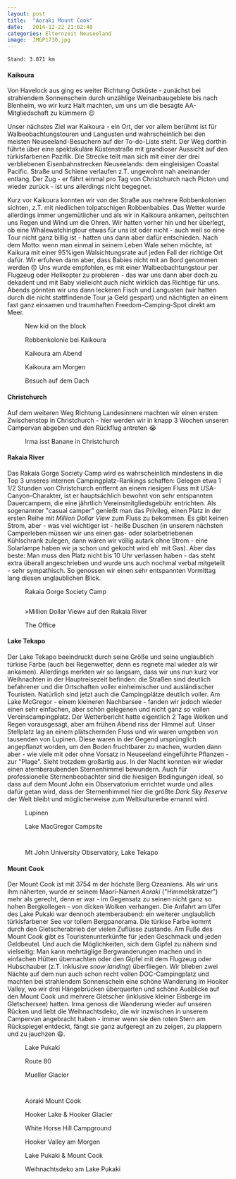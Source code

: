 ```yaml
---
layout: post
title:  "Aoraki Mount Cook"
date:   2014-12-22 21:02:40
categories: Elternzeit Neuseeland
image:  IMGP1730.jpg
---
```

	Stand: 3.871 km

#### Kaikoura

Von Havelock aus ging es weiter Richtung Ostküste - zunächst bei strahlendem Sonnenschein durch unzählige Weinanbaugebiete bis nach Blenheim, wo wir kurz Halt machten, um uns um die besagte AA-Mitgliedschaft zu kümmern :wink:

Unser nächstes Ziel war Kaikoura - ein Ort, der vor allem berühmt ist für Walbeobachtungstouren und Langusten und wahrscheinlich bei den meisten Neuseeland-Besuchern auf der To-do-Liste steht. Der Weg dorthin führte über eine spektakuläre Küstenstraße mit grandioser Aussicht auf den türkisfarbenen Pazifik. Die Strecke teilt man sich mit einer der drei verbliebenen Eisenbahnstrecken Neuseelands: dem eingleisigen Coastal Pacific. Straße und Schiene verlaufen z.T. ungewohnt nah aneinander entlang. Der Zug - er fährt einmal pro Tag von Christchurch nach Picton und wieder zurück - ist uns allerdings nicht begegnet.

Kurz vor Kaikoura konnten wir von der Straße aus mehrere Robbenkolonien sichten, z.T. mit niedlichen tolpatschigen Robbenbabies. Das Wetter wurde allerdings immer ungemütlicher und als wir in Kaikoura ankamen, peitschten uns Regen und Wind um die Ohren. Wir hatten vorher hin und her überlegt, ob eine Whalewatchingtour etwas für uns ist oder nicht - auch weil so eine Tour nicht ganz billig ist - hatten uns dann aber dafür entschieden. Nach dem Motto: wenn man einmal in seinem Leben Wale sehen möchte, ist Kaikura mit einer 95%igen Walsichtungsrate auf jeden Fall der richtige Ort dafür. Wir erfuhren dann aber, dass Babies nicht mit an Bord genommen werden :disappointed: Uns wurde empfohlen, es mit einer Walbeobachtungstour per Flugzeug oder Helikopter zu probieren - das war uns dann aber doch zu dekadent und mit Baby vielleicht auch nicht wirklich das Richtige für uns. Abends gönnten wir uns dann leckeren Fisch und Langusten (wir hatten durch die nicht stattfindende Tour ja Geld gespart) und nächtigten an einem fast ganz einsamen und traumhaften Freedom-Camping-Spot direkt am Meer.

<div class="carousel">
<figure>
	<picture>
		<source srcset="/assets/images/phone/IMG_0761.JPG" media="(max-width:320px)">
		<source srcset="/assets/images/tablet/IMG_0761.JPG" media="(max-width:800px)">
		<source srcset="/assets/images/desktop/IMG_0761.JPG" media="(min-width:800px)">
		<img alt="">
	</picture>
	<figcaption>New kid on the block</figcaption>
</figure>
<figure>
	<picture>
		<source srcset="/assets/images/phone/DSC02327.JPG" media="(max-width:320px)">
		<source srcset="/assets/images/tablet/DSC02327.JPG" media="(max-width:800px)">
		<source srcset="/assets/images/desktop/DSC02327.JPG" media="(min-width:800px)">
		<img alt="">
	</picture>
	<figcaption>Robbenkolonie bei Kaikoura</figcaption>
</figure>
<figure>
	<picture>
		<source srcset="/assets/images/phone/IMGP1505.JPG" media="(max-width:320px)">
		<source srcset="/assets/images/tablet/IMGP1505.JPG" media="(max-width:800px)">
		<source srcset="/assets/images/desktop/IMGP1505.JPG" media="(min-width:800px)">
		<img alt="">
	</picture>
	<figcaption>Kaikoura am Abend</figcaption>
</figure>
<figure>
	<picture>
		<source srcset="/assets/images/phone/IMGP1512.JPG" media="(max-width:320px)">
		<source srcset="/assets/images/tablet/IMGP1512.JPG" media="(max-width:800px)">
		<source srcset="/assets/images/desktop/IMGP1512.JPG" media="(min-width:800px)">
		<img alt="">
	</picture>
	<figcaption>Kaikoura am Morgen</figcaption>
</figure>
<figure>
	<picture>
		<source srcset="/assets/images/phone/IMGP1515.JPG" media="(max-width:320px)">
		<source srcset="/assets/images/tablet/IMGP1515.JPG" media="(max-width:800px)">
		<source srcset="/assets/images/desktop/IMGP1515.JPG" media="(min-width:800px)">
		<img alt="">
	</picture>
	<figcaption>Besuch auf dem Dach</figcaption>
</figure>
</div>

#### Christchurch

Auf dem weiteren Weg Richtung Landesinnere machten wir einen ersten Zwischenstop in Christchurch - hier werden wir in knapp 3 Wochen unseren Campervan abgeben und den Rückflug antreten :sob:

<div class="carousel">
<figure>
	<picture>
		<source srcset="/assets/images/phone/IMGP1527.JPG" media="(max-width:320px)">
		<source srcset="/assets/images/tablet/IMGP1527.JPG" media="(max-width:800px)">
		<source srcset="/assets/images/desktop/IMGP1527.JPG" media="(min-width:800px)">
		<img alt="">
	</picture>
	<figcaption>Irma isst Banane in Christchurch</figcaption>
</figure>
</div>

#### Rakaia River

Das Rakaia Gorge Society Camp wird es wahrscheinlich mindestens in die Top 3 unseres internen Campingplatz-Rankings schaffen: Gelegen etwa 1 1/2 Stunden von Christchurch entfernt an einem riesigen Fluss mit USA-Canyon-Charakter, ist er hauptsächlich bewohnt von sehr entspannten Dauercampern, die eine jährtlich Vereinsmitgliedsgebühr entrichten. Als sogenannter "casual camper" genießt man das Privileg, einen Platz in der ersten Reihe mit *Million Dollar View* zum Fluss zu bekommen. Es gibt keinen Strom, aber - was viel wichtiger ist - heiße Duschen (in unserem nächsten Camperleben müssen wir uns einen gas- oder solarbetriebenen Kühlschrank zulegen, dann wären wir völlig autark ohne Strom - eine Solarlampe haben wir ja schon und gekocht wird eh' mit Gas). Aber das beste: Man muss den Platz nicht bis 10 Uhr verlassen haben - das steht extra überall angeschrieben und wurde uns auch nochmal verbal mitgeteilt - sehr sympathisch. So genossen wir einen sehr entspannten Vormittag lang diesen unglaublichen Blick.

<div class="carousel">
<figure>
	<picture>
		<source srcset="/assets/images/phone/IMGP1530.JPG" media="(max-width:320px)">
		<source srcset="/assets/images/tablet/IMGP1530.JPG" media="(max-width:800px)">
		<source srcset="/assets/images/desktop/IMGP1530.JPG" media="(min-width:800px)">
		<img alt="">
	</picture>
	<figcaption>Rakaia Gorge Society Camp</figcaption>
</figure>
<figure>
	<picture>
		<source srcset="/assets/images/phone/IMGP1536.JPG" media="(max-width:320px)">
		<source srcset="/assets/images/tablet/IMGP1536.JPG" media="(max-width:800px)">
		<source srcset="/assets/images/desktop/IMGP1536.JPG" media="(min-width:800px)">
		<img alt="">
	</picture>
</figure>
<figure>
	<picture>
		<source srcset="/assets/images/phone/IMGP1547.JPG" media="(max-width:320px)">
		<source srcset="/assets/images/tablet/IMGP1547.JPG" media="(max-width:800px)">
		<source srcset="/assets/images/desktop/IMGP1547.JPG" media="(min-width:800px)">
		<img alt="">
	</picture>
	<figcaption>»Million Dollar View« auf den Rakaia River</figcaption>
</figure>
<figure>
	<picture>
		<source srcset="/assets/images/phone/DSC02334.JPG" media="(max-width:320px)">
		<source srcset="/assets/images/tablet/DSC02334.JPG" media="(max-width:800px)">
		<source srcset="/assets/images/desktop/DSC02334.JPG" media="(min-width:800px)">
		<img alt="">
	</picture>
	<figcaption>The Office</figcaption>
</figure>
</div>

#### Lake Tekapo

Der Lake Tekapo beeindruckt durch seine Größe und seine unglaublich türkise Farbe (auch bei Regenwetter, denn es regnete mal wieder als wir ankamen). Allerdings merkten wir so langsam, dass wir uns nun kurz vor Weihnachten in der Hauptreisezeit befinden: die Straßen sind deutlich befahrener und die Ortschaften voller einheimischer und ausländischer Touristen. Natürlich sind jetzt auch die Campingplätze deutlich voller. Am Lake McGregor - einem kleineren Nachbarsee - fanden wir jedoch wieder einen sehr einfachen, aber schön gelegenen und nicht ganz so vollen Vereinscampingplatz. Der Wetterbericht hatte eigentlich 2 Tage Wolken und Regen vorausgesagt, aber am frühen Abend riss der Himmel auf. Unser Stellplatz lag an einem plätschernden Fluss und wir waren umgeben von tausenden von Lupinen. Diese waren in der Gegend ursprünglich angepflanzt worden, um den Boden fruchtbarer zu machen, wurden dann aber - wie viele mit oder ohne Vorsatz in Neuseeland eingeführte Pflanzen - zur "Plage". Sieht trotzdem großartig aus. In der Nacht konnten wir wieder einen atemberaubenden Sternenhimmel bewundern. Auch für professionelle Sternenbeobachter sind die hiesigen Bedingungen ideal, so dass auf dem Mount John ein Observatorium errichtet wurde und alles dafür getan wird, dass der Sternenhimmel hier die größte *Dark Sky Reserve* der Welt bleibt und möglicherweise zum Weltkulturerbe ernannt wird.

<div class="carousel">
<figure>
	<picture>
		<source srcset="/assets/images/phone/IMGP1568.JPG" media="(max-width:320px)">
		<source srcset="/assets/images/tablet/IMGP1568.JPG" media="(max-width:800px)">
		<source srcset="/assets/images/desktop/IMGP1568.JPG" media="(min-width:800px)">
		<img alt="">
	</picture>
	<figcaption>Lupinen</figcaption>
</figure>
<figure>
	<picture>
		<source srcset="/assets/images/phone/IMGP1570.JPG" media="(max-width:320px)">
		<source srcset="/assets/images/tablet/IMGP1570.JPG" media="(max-width:800px)">
		<source srcset="/assets/images/desktop/IMGP1570.JPG" media="(min-width:800px)">
		<img alt="">
	</picture>
	<figcaption>Lake MacGregor Campsite</figcaption>
</figure>
<figure>
	<picture>
		<source srcset="/assets/images/phone/IMGP1577.JPG" media="(max-width:320px)">
		<source srcset="/assets/images/tablet/IMGP1577.JPG" media="(max-width:800px)">
		<source srcset="/assets/images/desktop/IMGP1577.JPG" media="(min-width:800px)">
		<img alt="">
	</picture>
</figure>
<figure>
	<picture>
		<source srcset="/assets/images/phone/IMGP1582.JPG" media="(max-width:320px)">
		<source srcset="/assets/images/tablet/IMGP1582.JPG" media="(max-width:800px)">
		<source srcset="/assets/images/desktop/IMGP1582.JPG" media="(min-width:800px)">
		<img alt="">
	</picture>
</figure>
<figure>
	<picture>
		<source srcset="/assets/images/phone/IMGP1593.JPG" media="(max-width:320px)">
		<source srcset="/assets/images/tablet/IMGP1593.JPG" media="(max-width:800px)">
		<source srcset="/assets/images/desktop/IMGP1593.JPG" media="(min-width:800px)">
		<img alt="">
	</picture>
	<figcaption>Mt John University Observatory, Lake Tekapo</figcaption>
</figure>
</div>

#### Mount Cook

Der Mount Cook ist mit 3754 m der höchste Berg Ozeaniens. Als wir uns ihm näherten, wurde er seinem Maori-Namen *Aoraki* ("Himmelskratzer") mehr als gerecht, denn er war - im Gegensatz zu seinen nicht ganz so hohen Bergkollegen - von dicken Wolken verhangen. Die Anfahrt am Ufer des Lake Pukaki war dennoch atemberaubend: ein weiterer unglaublich türkisfarbener See vor tollem Bergpanorama. Die türkise Farbe kommt durch den Gletscherabrieb der vielen Zuflüsse zustande. Am Fuße des Mount Cook gibt es Touristenunterkünfte für jeden Geschmack und jeden Geldbeutel. Und auch die Möglichkeiten, sich dem Gipfel zu nähern sind vielseitig: Man kann mehrtäglige Bergwanderungen machen und in einfachen Hütten übernachten oder den Gipfel mit dem Flugzeug oder Hubschauber (z.T. inklusive *snow landing*) überfliegen. Wir blieben zwei Nächte auf dem nun auch schon recht vollen DOC-Campingplatz und machten bei strahlendem Sonnenschein eine schöne Wanderung im Hooker Valley, wo wir drei Hängebrücken überquerten und schöne Ausblicke auf den Mount Cook und mehrere Gletscher (inklusive kleiner Eisberge im Gletschersee) hatten. Irma genoss die Wanderung wieder auf unseren Rücken und liebt die Weihnachtsdeko, die wir inzwischen in unserem Campervan angebracht haben - immer wenn sie den roten Stern am Rückspiegel entdeckt, fängt sie ganz aufgeregt an zu zeigen, zu plappern und zu jauchzen :smile:.

<div class="carousel">
<figure>
	<picture>
		<source srcset="/assets/images/phone/DSC02355.JPG" media="(max-width:320px)">
		<source srcset="/assets/images/tablet/DSC02355.JPG" media="(max-width:800px)">
		<source srcset="/assets/images/desktop/DSC02355.JPG" media="(min-width:800px)">
		<img alt="">
	</picture>
	<figcaption>Lake Pukaki</figcaption>
</figure>
<figure>
	<picture>
		<source srcset="/assets/images/phone/DSC02359.JPG" media="(max-width:320px)">
		<source srcset="/assets/images/tablet/DSC02359.JPG" media="(max-width:800px)">
		<source srcset="/assets/images/desktop/DSC02359.JPG" media="(min-width:800px)">
		<img alt="">
	</picture>
	<figcaption>Route 80</figcaption>
</figure>
<figure>
	<picture>
		<source srcset="/assets/images/phone/IMGP1622.JPG" media="(max-width:320px)">
		<source srcset="/assets/images/tablet/IMGP1622.JPG" media="(max-width:800px)">
		<source srcset="/assets/images/desktop/IMGP1622.JPG" media="(min-width:800px)">
		<img alt="">
	</picture>
	<figcaption>Mueller Glacier</figcaption>
</figure>
<figure>
	<picture>
		<source srcset="/assets/images/phone/IMGP1626.JPG" media="(max-width:320px)">
		<source srcset="/assets/images/tablet/IMGP1626.JPG" media="(max-width:800px)">
		<source srcset="/assets/images/desktop/IMGP1626.JPG" media="(min-width:800px)">
		<img alt="">
	</picture>
</figure>
<figure>
	<picture>
		<source srcset="/assets/images/phone/IMGP1661.JPG" media="(max-width:320px)">
		<source srcset="/assets/images/tablet/IMGP1661.JPG" media="(max-width:800px)">
		<source srcset="/assets/images/desktop/IMGP1661.JPG" media="(min-width:800px)">
		<img alt="">
	</picture>
</figure>
<figure>
	<picture>
		<source srcset="/assets/images/phone/IMGP1671.JPG" media="(max-width:320px)">
		<source srcset="/assets/images/tablet/IMGP1671.JPG" media="(max-width:800px)">
		<source srcset="/assets/images/desktop/IMGP1671.JPG" media="(min-width:800px)">
		<img alt="">
	</picture>
	<figcaption>Aoraki Mount Cook</figcaption>
</figure>
<figure>
	<picture>
		<source srcset="/assets/images/phone/IMGP1697.JPG" media="(max-width:320px)">
		<source srcset="/assets/images/tablet/IMGP1697.JPG" media="(max-width:800px)">
		<source srcset="/assets/images/desktop/IMGP1697.JPG" media="(min-width:800px)">
		<img alt="">
	</picture>
	<figcaption>Hooker Lake & Hooker Glacier</figcaption>
</figure>
<figure>
	<picture>
		<source srcset="/assets/images/phone/IMGP1712.JPG" media="(max-width:320px)">
		<source srcset="/assets/images/tablet/IMGP1712.JPG" media="(max-width:800px)">
		<source srcset="/assets/images/desktop/IMGP1712.JPG" media="(min-width:800px)">
		<img alt="">
	</picture>
	<figcaption>White Horse Hill Campground</figcaption>
</figure>
<figure>
	<picture>
		<source srcset="/assets/images/phone/IMGP1721.JPG" media="(max-width:320px)">
		<source srcset="/assets/images/tablet/IMGP1721.JPG" media="(max-width:800px)">
		<source srcset="/assets/images/desktop/IMGP1721.JPG" media="(min-width:800px)">
		<img alt="">
	</picture>
	<figcaption>Hooker Valley am Morgen</figcaption>
</figure>
<figure>
	<picture>
		<source srcset="/assets/images/phone/IMGP1724.JPG" media="(max-width:320px)">
		<source srcset="/assets/images/tablet/IMGP1724.JPG" media="(max-width:800px)">
		<source srcset="/assets/images/desktop/IMGP1724.JPG" media="(min-width:800px)">
		<img alt="">
	</picture>
	<figcaption>Lake Pukaki & Mount Cook</figcaption>
</figure>
<figure>
	<picture>
		<source srcset="/assets/images/phone/IMGP1731.JPG" media="(max-width:320px)">
		<source srcset="/assets/images/tablet/IMGP1731.JPG" media="(max-width:800px)">
		<source srcset="/assets/images/desktop/IMGP1731.JPG" media="(min-width:800px)">
		<img alt="">
	</picture>
	<figcaption>Weihnachtsdeko am Lake Pukaki</figcaption>
</figure>
</div>
